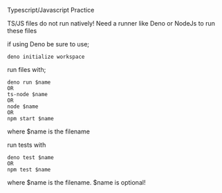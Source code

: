 Typescript/Javascript Practice

TS/JS files do not run natively!
Need a runner like Deno or NodeJs to run these files

if using Deno be sure to use;
    
    deno initialize workspace

run files with;
    
    deno run $name
    OR
    ts-node $name
    OR
    node $name
    OR
    npm start $name
    
where $name is the filename

run tests with

    deno test $name
    OR
    npm test $name
    
where $name is the filename. $name is optional!